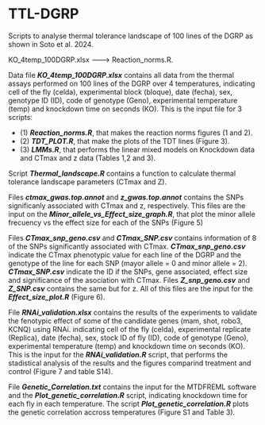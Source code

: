 # TTL-DGRP

Scripts to analyse thermal tolerance landscape of 100 lines of the DGRP as shown in Soto et al. 2024.

KO_4temp_100DGRP.xlsx ---> Reaction_norms.R.

Data file ***KO_4temp_100DGRP.xlsx*** contains all data from the thermal assays performed on 100 lines of the DGRP over 4 temperatures, indicating cell of the fly (celda), experimental block (bloque), date (fecha), sex, genotype ID (ID), code of genotype (Geno), experimental temperature (temp) and knockdown time on seconds (KO). This is the input file for 3 scripts:

  - (1) ***Reaction_norms.R***, that makes the reaction norms figures (1 and 2).
  - (2) ***TDT_PLOT.R***, that make the plots of the TDT lines (Figure 3).
  - (3) ***LMMs.R***, that performs the linear mixed models on Knockdown data and CTmax and z data (Tables 1,2 and 3).

Script ***Thermal_landscape.R*** contains a function to calculate thermal tolerance landscape parameters (CTmax and Z).

Files ***ctmax_gwas.top.annot*** and ***z_gwas.top.annot*** contains the SNPs significanly associated with CTmax and z, respectively. This files are the input on the ***Minor_allele_vs_Effect_size_graph.R***, that plot the minor allele frecuency vs the effect size for each of the SNPs (Figure 5)

Files ***CTmax_snp_geno.csv*** and ***CTmax_SNP.csv*** contains information of 8 of the SNPs significantly associated with CTmax. ***CTmax_snp_geno.csv*** indicate the CTmax phenotypic value for each line of the DGRP and the genotype of the line for each SNP (mayor allele = 0 and minor allele = 2). ***CTmax_SNP.csv*** indicate the ID if the SNPs, gene associated, effect size and significance of the asociation with CTmax. Files ***Z_snp_geno.csv*** and ***Z_SNP.csv*** contains the same but for z. All of this files are the input for the ***Effect_size_plot.R*** (Figure 6).

File ***RNAi_validation.xlsx*** contains the results of the experiments to validate the fenotypic effect of some of the candidate genes (mam, shot, robo3, KCNQ) using RNAi. indicating cell of the fly (celda), experimental replicate (Replica), date (fecha), sex, stock ID of fly (ID), code of genotype (Geno), experimental temperature (temp) and knockdown time on seconds (KO). This is the input for the ***RNAi_validation.R*** script, that performs the stadistical analysis of the results and the figures comparind treatment and control (Figure 7 and table S14).

File ***Genetic_Correlation.txt*** contains the input for the MTDFREML software and the ***Plot_genetic_correlation.R*** script, indicating knockdown time for each fly in each temperature. The script ***Plot_genetic_correlation.R*** plots the genetic correlation accross temperatures (Figure S1 and Table 3).






